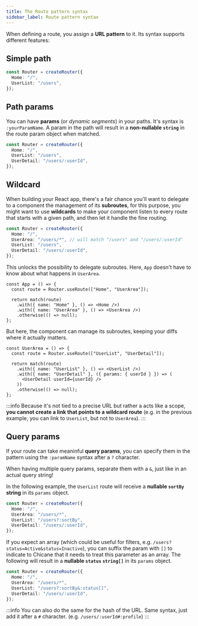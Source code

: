 ```yaml
---
title: The Route pattern syntax
sidebar_label: Route pattern syntax
---
```


When defining a route, you assign a **URL pattern** to it. Its syntax supports different features:

## Simple path

```ts {2-3}
const Router = createRouter({
  Home: "/",
  UserList: "/users",
});
```

## Path params

You can have **params** (or _dynamic segments_) in your paths. It's syntax is `:yourParamName`. A param in the path will result in a **non-nullable `string`** in the route param object when matched.

```ts {4}
const Router = createRouter({
  Home: "/",
  UserList: "/users",
  UserDetail: "/users/:userId",
});
```

## Wildcard

When building your React app, there's a fair chance you'll want to delegate to a component the management of its **subroutes**, for this purpose, you might want to use **wildcards** to make your component listen to every route that starts with a given path, and then let it handle the fine routing.

```ts {3}
const Router = createRouter({
  Home: "/",
  UserArea: "/users/*", // will match "/users" and "/users/:userId"
  UserList: "/users",
  UserDetail: "/users/:userId",
});
```

This unlocks the possibility to delegate subroutes. Here, `App` doesn't have to know about what happens in `UserArea`.

```tsx title="src/App.tsx"
const App = () => {
  const route = Router.useRoute(["Home", "UserArea"]);

  return match(route)
    .with({ name: "Home" }, () => <Home />)
    .with({ name: "UserArea" }, () => <UserArea />)
    .otherwise(() => null);
};
```

But here, the component can manage its subroutes, keeping your diffs where it actually matters.

```tsx title="src/UserArea.tsx"
const UserArea = () => {
  const route = Router.useRoute(["UserList", "UserDetail"]);

  return match(route)
    .with({ name: "UserList" }, () => <UserList />)
    .with({ name: "UserDetail" }, ({ params: { userId } }) => (
      <UserDetail userId={userId} />
    ))
    .otherwise(() => null);
};
```

:::info
Because it's not tied to a precise URL but rather a acts like a scope, **you cannot create a link that points to a wildcard route** (e.g. in the previous example, you can link to `UserList`, but not to `UserArea`).
:::

## Query params

If your route can take meaninful **query params**, you can specify them in the pattern using the `:paramName` syntax after a `?` character.

When having multiple query params, separate them with a `&`, just like in an actual query string!

In the following example, the `UserList` route will receive a **nullable `sortBy` string** in its `params` object.

```ts {4}
const Router = createRouter({
  Home: "/",
  UserArea: "/users/*",
  UserList: "/users?:sortBy",
  UserDetail: "/users/:userId",
});
```

If you expect an array (which could be useful for filters, e.g. `/users?status=Active&status=Inactive`), you can suffix the param with `[]` to indicate to Chicane that it needs to treat this parameter as an array. The following will result in a **nullable `status` `string[]`** in its `params` object.

```ts {4}
const Router = createRouter({
  Home: "/",
  UserArea: "/users/*",
  UserList: "/users?:sortBy&:status[]",
  UserDetail: "/users/:userId",
});
```

:::info
You can also do the same for the hash of the URL. Same syntax, just add it after a `#` character. (e.g. `/users/:userId#:profile`)
:::

